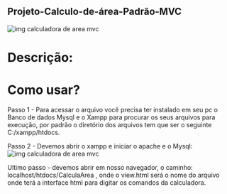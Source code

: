 ## Projeto-Calculo-de-área-Padrão-MVC


![img calculadora de area mvc](https://github.com/evandroid95/Projeto-Calculo-de-area-Padrao-MVC/blob/master/Captura%20de%20Tela%20(303).png)

# Descrição:




# Como usar?

Passo 1 - Para acessar o arquivo você precisa ter instalado em seu pc o Banco de dados Mysql e o Xampp para procurar os seus arquivos para execução,
por padrão o diretório dos arquivos tem que ser o seguinte C:/xampp/htdocs.


Passo 2 - Devemos abrir o xampp e iniciar o apache e o Mysql:
![img calculadora de area mvc](https://github.com/evandroid95/Projeto-Calculo-de-area-Padrao-MVC/blob/master/Captura%20de%20Tela%20(302).png)


Ultimo passo - devemos abrir em nosso navegador, o caminho: localhost/htdocs/CalculaArea , onde o view.html será o nome do arquivo onde terá a interface html para digitar os comandos da calculadora.

